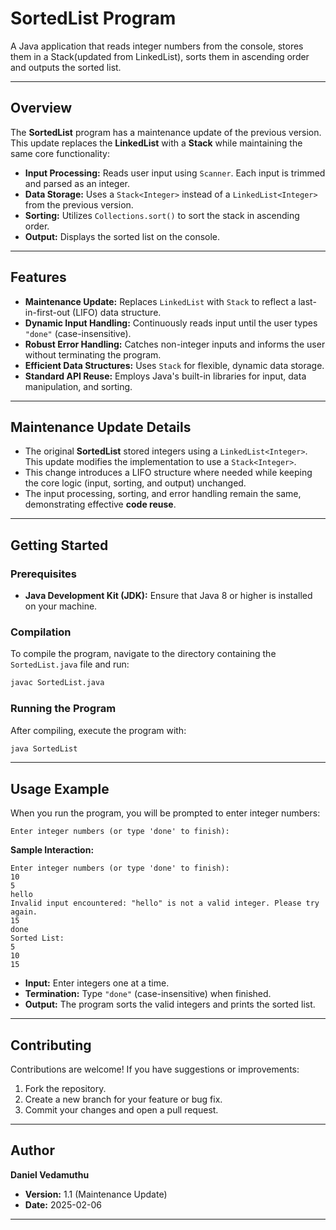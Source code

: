 # SortedList Program

A Java application that reads integer numbers from the console, stores them in a Stack(updated from LinkedList), sorts them in ascending order and outputs the sorted list.

---

## Overview

The **SortedList** program has a maintenance update of the previous version. This update replaces the **LinkedList** with a **Stack** while maintaining the same core functionality:
- **Input Processing:** Reads user input using `Scanner`. Each input is trimmed and parsed as an integer.
- **Data Storage:** Uses a `Stack<Integer>` instead of a `LinkedList<Integer>` from the previous version.
- **Sorting:** Utilizes `Collections.sort()` to sort the stack in ascending order.
- **Output:** Displays the sorted list on the console.

---

## Features

- **Maintenance Update:** Replaces `LinkedList` with `Stack` to reflect a last-in-first-out (LIFO) data structure.
- **Dynamic Input Handling:** Continuously reads input until the user types `"done"` (case-insensitive).
- **Robust Error Handling:** Catches non-integer inputs and informs the user without terminating the program.
- **Efficient Data Structures:** Uses `Stack` for flexible, dynamic data storage.
- **Standard API Reuse:** Employs Java's built-in libraries for input, data manipulation, and sorting.

---

## Maintenance Update Details

- The original **SortedList** stored integers using a `LinkedList<Integer>`. This update modifies the implementation to use a `Stack<Integer>`.
- This change introduces a LIFO structure where needed while keeping the core logic (input, sorting, and output) unchanged.
- The input processing, sorting, and error handling remain the same, demonstrating effective **code reuse**.

---

## Getting Started

### Prerequisites

- **Java Development Kit (JDK):** Ensure that Java 8 or higher is installed on your machine.

### Compilation

To compile the program, navigate to the directory containing the `SortedList.java` file and run:

```bash
javac SortedList.java
```

### Running the Program

After compiling, execute the program with:

```bash
java SortedList
```

---

## Usage Example

When you run the program, you will be prompted to enter integer numbers:

```
Enter integer numbers (or type 'done' to finish):
```

**Sample Interaction:**

```
Enter integer numbers (or type 'done' to finish):
10
5
hello
Invalid input encountered: "hello" is not a valid integer. Please try again.
15
done
Sorted List:
5
10
15
```

- **Input:** Enter integers one at a time.
- **Termination:** Type `"done"` (case-insensitive) when finished.
- **Output:** The program sorts the valid integers and prints the sorted list.

---

## Contributing

Contributions are welcome! If you have suggestions or improvements:
1. Fork the repository.
2. Create a new branch for your feature or bug fix.
3. Commit your changes and open a pull request.

---

## Author

**Daniel Vedamuthu**

- **Version:** 1.1 (Maintenance Update)
- **Date:** 2025-02-06

---

